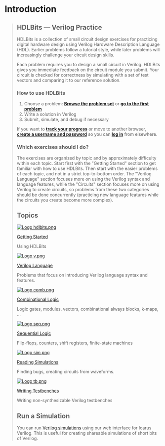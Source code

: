 # Introduction

> ## HDLBits — Verilog Practice
>
> HDLBits is a collection of small circuit design exercises for practicing digital hardware design using Verilog Hardware Description Language \(HDL\). Earlier problems follow a tutorial style, while later problems will increasingly challenge your circuit design skills.
>
> Each problem requires you to design a small circuit in Verilog. HDLBits gives you immediate feedback on the circuit module you submit. Your circuit is checked for correctness by simulating with a set of test vectors and comparing it to our reference solution.
>
> ### How to use HDLBits
>
> 1.  Choose a problem: 
>    [**Browse the problem set**](https://hdlbits.01xz.net/wiki/Problem_sets)
>     or 
>    [**go to the first problem**](https://hdlbits.01xz.net/wiki/step_one)
> 2.  Write a solution in Verilog
> 3.  Submit, simulate, and debug if necessary
>
> If you want to [**track your progress**](https://hdlbits.01xz.net/wiki/Special:VlgStats/Me) or move to another browser, [**create a username and password**](https://hdlbits.01xz.net/wiki/Special:VlgProfile) so you can [**log in**](https://hdlbits.01xz.net/wiki/Special:VlgLogin) from elsewhere.
>
>   
>
>
> ### Which exercises should I do?
>
> The exercises are organized by topic and by approximately difficulty within each topic. Start first with the "Getting Started" section to get familiar with how to use HDLBits. Then start with the easier problems of each topic, and not in a strict top-to-bottom order. The "Verilog Language" section focuses more on using the Verilog syntax and language features, while the "Circuits" section focuses more on using Verilog to create circuits, so problems from these two categories should be done concurrently \(practicing new language features while the circuits you create become more complex\).
>
> ## Topics
>
>
>
> [![](https://hdlbits.01xz.net/mw/images/8/84/Logo_hdlbits.png "Logo hdlbits.png")](https://hdlbits.01xz.net/wiki/Problem_sets#Getting_Started)
>
> [Getting Started](https://hdlbits.01xz.net/wiki/Problem_sets#Getting_Started)
>
> Using HDLBits
>
> [![](https://hdlbits.01xz.net/mw/images/0/06/Logo_v.png "Logo v.png")](https://hdlbits.01xz.net/wiki/Problem_sets#Verilog_Language)
>
> [Verilog Language](https://hdlbits.01xz.net/wiki/Problem_sets#Verilog_Language)
>
> Problems that focus on introducing Verilog language syntax and features.
>
> [![](https://hdlbits.01xz.net/mw/images/c/cb/Logo_comb.png "Logo comb.png")](https://hdlbits.01xz.net/wiki/Problem_sets#Combinational_Logic)
>
> [Combinational Logic](https://hdlbits.01xz.net/wiki/Problem_sets#Combinational_Logic)
>
> Logic gates, modules, vectors, combinational always blocks, k-maps, ...
>
> [![](https://hdlbits.01xz.net/mw/images/5/50/Logo_seq.png "Logo seq.png")](https://hdlbits.01xz.net/wiki/Problem_sets#Sequential_Logic)
>
> [Sequential Logic](https://hdlbits.01xz.net/wiki/Problem_sets#Sequential_Logic)
>
> Flip-flops, counters, shift registers, finite-state machines
>
> [![](https://hdlbits.01xz.net/mw/images/f/f5/Logo_sim.png "Logo sim.png")](https://hdlbits.01xz.net/wiki/Problem_sets#Reading_Simulations)
>
> [Reading Simulations](https://hdlbits.01xz.net/wiki/Problem_sets#Verification:_Reading_Simulations)
>
> Finding bugs, creating circuits from waveforms.
>
> [![](https://hdlbits.01xz.net/mw/images/1/17/Logo_tb.png "Logo tb.png")](https://hdlbits.01xz.net/wiki/Problem_sets#Verilog_Testbenches)
>
> [Writing Testbenches](https://hdlbits.01xz.net/wiki/Problem_sets#Verification:_Writing_Testbenches)
>
> Writing non-synthesizable Verilog testbenches
>
> ## Run a Simulation
>
> You can run [Verilog simulations](https://hdlbits.01xz.net/wiki/Iverilog) using our web interface for Icarus Verilog. This is useful for creating shareable simulations of short bits of Verilog.



